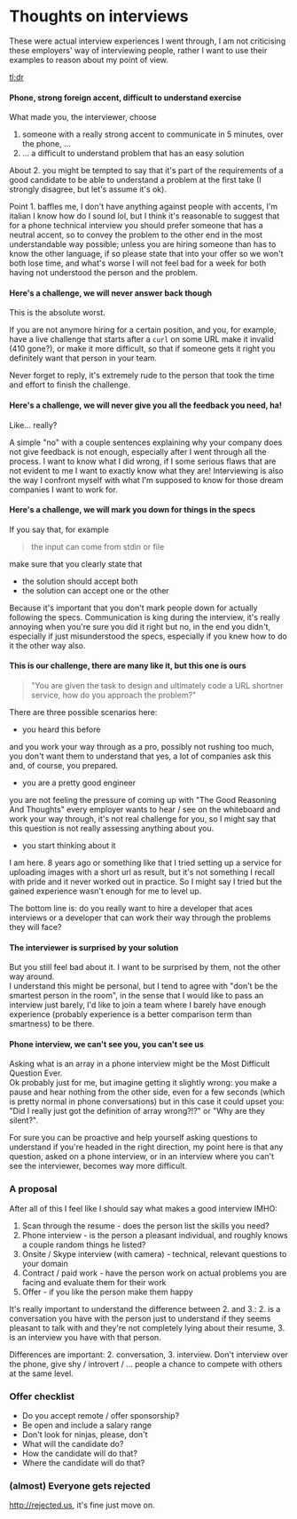# Thoughts on interviews

These were actual interview experiences I went through, I am not criticising these employers' way of interviewing people, rather I want to use their examples to reason about my point of view.

[tl;dr](#almost-everyone-gets-rejected)

#### Phone, strong foreign accent, difficult to understand exercise

What made you, the interviewer, choose

 1. someone with a really strong accent to communicate in 5 minutes, over the phone, ...
 2. ... a difficult to understand problem that has an easy solution

About 2. you might be tempted to say that it's part of the requirements of a good candidate to be able to understand a problem at the first take (I strongly disagree, but let's assume it's ok).

Point 1. baffles me, I don't have anything against people with accents, I'm italian I know how do I sound lol, but I think it's reasonable to suggest that for a phone technical interview you should prefer someone that has a neutral accent, so to convey the problem to the other end in the most understandable way possible; unless you are hiring someone than has to know the other language, if so please state that into your offer so we won't both lose time, and what's worse I will not feel bad for a week for both having not understood the person and the problem.

#### Here's a challenge, we will never answer back though

This is the absolute worst.

If you are not anymore hiring for a certain position, and you, for example, have a live challenge that starts after a `curl` on some URL make it invalid (410 gone?), or make it more difficult, so that if someone gets it right you definitely want that person in your team.

Never forget to reply, it's extremely rude to the person that took the time and effort to finish the challenge.

#### Here's a challenge, we will never give you all the feedback you need, ha!

Like... really?

A simple "no" with a couple sentences explaining why your company does not give feedback is not enough, especially after I went through all the process. I want to know what I did wrong, if I some serious flaws that are not evident to me I want to exactly know what they are! Interviewing is also the way I confront myself with what I'm supposed to know for those dream companies I want to work for.

#### Here's a challenge, we will mark you down for things in the specs

If you say that, for example

> the input can come from stdin or file

make sure that you clearly state that

 * the solution should accept both
 * the solution can accept one or the other

Because it's important that you don't mark people down for actually following the specs. Communication is king during the interview, it's really annoying when you're sure you did it right but no, in the end you didn't, especially if just misunderstood the specs, especially if you knew how to do it the other way also.

#### This is our challenge, there are many like it, but this one is ours

> "You are given the task to design and ultimately code a URL shortner service, how do you approach the problem?"

There are three possible scenarios here:

* you heard this before 

and you work your way through as a pro, possibly not rushing too much, you don't want them to understand that yes, a lot of companies ask this and, of course, you prepared.

* you are a pretty good engineer 

you are not feeling the pressure of coming up with "The Good Reasoning And Thoughts" every employer wants to hear / see on the whiteboard and work your way through, it's not real challenge for you, so I might say that this question is not really assessing anything about you.

* you start thinking about it

I am here. 8 years ago or something like that I tried setting up a service for uploading images with a short url as result, but it's not something I recall with pride and it never worked out in practice. So I might say I tried but the gained experience wasn't enough for me to level up.

The bottom line is: do you really want to hire a developer that aces interviews or a developer that can work their way through the problems they will face?

#### The interviewer is surprised by your solution

But you still feel bad about it. I want to be surprised by them, not the other way around.<br />
I understand this might be personal, but I tend to agree with "don't be the smartest person in the room", in the sense that I would like to pass an interview just barely, I'd like to join a team where I barely have enough experience (probably experience is a better comparison term than smartness) to be there.

#### Phone interview, we can't see you, you can't see us

Asking what is an array in a phone interview might be the Most Difficult Question Ever.<br />
Ok probably just for me, but imagine getting it slightly wrong: you make a pause and hear nothing from the other side, even for a few seconds (which is pretty normal in phone conversations) but in this case it could upset you: "Did I really just got the definition of array wrong?!?" or "Why are they silent?".

For sure you can be proactive and help yourself asking questions to understand if you're headed in the right direction, my point here is that any question, asked on a phone interview, or in an interview where you can't see the interviewer, becomes way more difficult.

### A proposal

After all of this I feel like I should say what makes a good interview IMHO:

 1. Scan through the resume - does the person list the skills you need?
 2. Phone interview - is the person a pleasant individual, and roughly knows a couple random things he listed?
 3. Onsite / Skype interview (with camera) - technical, relevant questions to your domain
 4. Contract / paid work - have the person work on actual problems you are facing and evaluate them for their work
 5. Offer - if you like the person make them happy

It's really important to understand the difference between 2. and 3.: 2. is a conversation you have with the person just to understand if they seems pleasant to talk with and they're not completely lying about their resume, 3. is an interview you have with that person. 

Differences are important: 2. conversation, 3. interview. Don't interview over the phone, give shy / introvert / ... people a chance to compete with others at the same level.

### Offer checklist

 * Do you accept remote / offer sponsorship?
 * Be open and include a salary range
 * Don't look for ninjas, please, don't
 * What will the candidate do?
 * How the candidate will do that? 
 * Where the candidate will do that?

### (almost) Everyone gets rejected

http://rejected.us, it's fine just move on.
